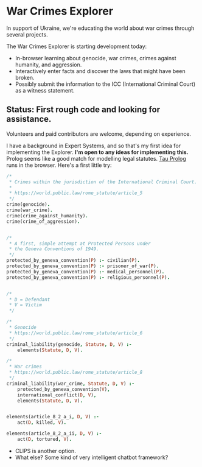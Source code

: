 # War Crimes Explorer

In support of Ukraine, we're educating the world about war crimes through several projects.

The War Crimes Explorer is starting development today:

* In-browser learning about genocide, war crimes, crimes against humanity, and aggression.
* Interactively enter facts and discover the laws that might have been broken.
* Possibly submit the information to the ICC (International Criminal Court) as a witness statement.

## Status: First rough code and looking for assistance.
Volunteers and paid contributors are welcome, depending on experience.

I have a background in Expert Systems, and so that's my first idea for implementing the Explorer.
**I'm open to any ideas for implementing this.**
Prolog seems like a good match for modelling legal statutes. [Tau Prolog](http://tau-prolog.org) runs in the browser.
Here's a first little try:

```prolog
/*
 * Crimes within the jurisdiction of the International Criminal Court.
 * 
 * https://world.public.law/rome_statute/article_5
 */
crime(genocide).
crime(war_crime).
crime(crime_against_humanity).
crime(crime_of_aggression).


/*
 * A first, simple attempt at Protected Persons under
 * the Geneva Conventions of 1949.
 */
protected_by_geneva_convention(P) :- civilian(P).
protected_by_geneva_convention(P) :- prisoner_of_war(P).
protected_by_geneva_convention(P) :- medical_personnel(P).
protected_by_geneva_convention(P) :- religious_personnel(P).


/*
 * D = Defendant
 * V = Victim
 */

/*
 * Genocide
 * https://world.public.law/rome_statute/article_6
 */
criminal_liability(genocide, Statute, D, V) :-
	elements(Statute, D, V).

/*
 * War crimes
 * https://world.public.law/rome_statute/article_8
 */
criminal_liability(war_crime, Statute, D, V) :-
	protected_by_geneva_convention(V),
	international_conflict(D, V),
	elements(Statute, D, V).


elements(article_8_2_a_i, D, V) :-
	act(D, killed, V).

elements(article_8_2_a_ii, D, V) :-
	act(D, tortured, V).     
```

* CLIPS is another option.
* What else? Some kind of very intelligent chatbot framework?
